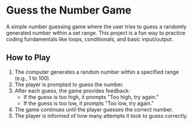 # Guess the Number Game

A simple number guessing game where the user tries to guess a randomly generated number within a set range. This project is a fun way to practice coding fundamentals like loops, conditionals, and basic input/output.

## How to Play

1. The computer generates a random number within a specified range (e.g., 1 to 100).
2. The player is prompted to guess the number.
3. After each guess, the game provides feedback:
   - If the guess is too high, it prompts "Too high, try again."
   - If the guess is too low, it prompts "Too low, try again."
4. The game continues until the player guesses the correct number.
5. The player is informed of how many attempts it took to guess correctly.


